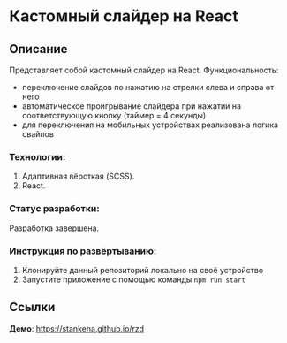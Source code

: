 # Кастомный слайдер на React



## Описание

Представляет собой кастомный слайдер на React. Функциональность:
- переключение слайдов по нажатию на стрелки слева и справа от него
- автоматическое проигрывание слайдера при нажатии на соответствующую кнопку (таймер = 4 секунды)
- для переключения на мобильных устройствах реализована логика свайпов

### Технологии:

1. Адаптивная вёрсткая (SCSS).
2. React.

### Статус разработки:

Разработка завершена.

### Инструкция по развёртыванию:

1. Клонируйте данный репозиторий локально на своё устройство
2. Запустите приложение с помощью команды `npm run start`

## Ссылки

**Демо**: https://stankena.github.io/rzd
